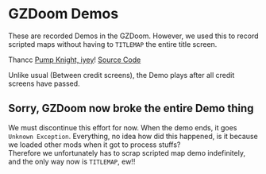 # GZDoom Demos

These are recorded Demos in the GZDoom. However, we used this to record scripted maps without having to `TITLEMAP` the entire title screen.

Thancc [Pump Knight, iyey](https://www.doomworld.com/forum/topic/151985-phoenixtag-return-of-skulltag/)! [Source Code](https://github.com/ThePumpKnight/phoenix-tag)

Unlike usual (Between credit screens), the Demo plays after all credit screens have passed.

## Sorry, GZDoom now broke the entire Demo thing

We must discontinue this effort for now. When the demo ends, it goes `Unknown Exception`. Everything, no idea how did this happened, is it because we loaded other mods when it got to process stuffs?  
Therefore we unfortunately has to scrap scripted map demo indefinitely, and the only way now is `TITLEMAP`, ew!!
